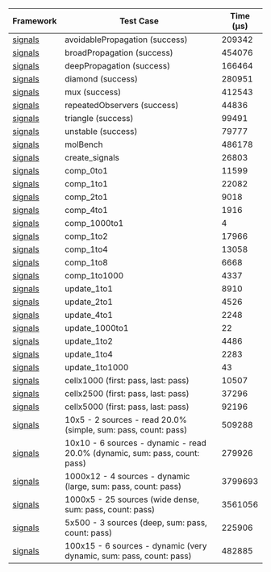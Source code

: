 | Framework | Test Case | Time (μs) |
| --- | --- | --- |
| [signals](https://github.com/rodydavis/signals.dart) | avoidablePropagation (success) | 209342 |
| [signals](https://github.com/rodydavis/signals.dart) | broadPropagation (success) | 454076 |
| [signals](https://github.com/rodydavis/signals.dart) | deepPropagation (success) | 166464 |
| [signals](https://github.com/rodydavis/signals.dart) | diamond (success) | 280951 |
| [signals](https://github.com/rodydavis/signals.dart) | mux (success) | 412543 |
| [signals](https://github.com/rodydavis/signals.dart) | repeatedObservers (success) | 44836 |
| [signals](https://github.com/rodydavis/signals.dart) | triangle (success) | 99491 |
| [signals](https://github.com/rodydavis/signals.dart) | unstable (success) | 79777 |
| [signals](https://github.com/rodydavis/signals.dart) | molBench | 486178 |
| [signals](https://github.com/rodydavis/signals.dart) | create_signals | 26803 |
| [signals](https://github.com/rodydavis/signals.dart) | comp_0to1 | 11599 |
| [signals](https://github.com/rodydavis/signals.dart) | comp_1to1 | 22082 |
| [signals](https://github.com/rodydavis/signals.dart) | comp_2to1 | 9018 |
| [signals](https://github.com/rodydavis/signals.dart) | comp_4to1 | 1916 |
| [signals](https://github.com/rodydavis/signals.dart) | comp_1000to1 | 4 |
| [signals](https://github.com/rodydavis/signals.dart) | comp_1to2 | 17966 |
| [signals](https://github.com/rodydavis/signals.dart) | comp_1to4 | 13058 |
| [signals](https://github.com/rodydavis/signals.dart) | comp_1to8 | 6668 |
| [signals](https://github.com/rodydavis/signals.dart) | comp_1to1000 | 4337 |
| [signals](https://github.com/rodydavis/signals.dart) | update_1to1 | 8910 |
| [signals](https://github.com/rodydavis/signals.dart) | update_2to1 | 4526 |
| [signals](https://github.com/rodydavis/signals.dart) | update_4to1 | 2248 |
| [signals](https://github.com/rodydavis/signals.dart) | update_1000to1 | 22 |
| [signals](https://github.com/rodydavis/signals.dart) | update_1to2 | 4486 |
| [signals](https://github.com/rodydavis/signals.dart) | update_1to4 | 2283 |
| [signals](https://github.com/rodydavis/signals.dart) | update_1to1000 | 43 |
| [signals](https://github.com/rodydavis/signals.dart) | cellx1000 (first: pass, last: pass) | 10507 |
| [signals](https://github.com/rodydavis/signals.dart) | cellx2500 (first: pass, last: pass) | 37296 |
| [signals](https://github.com/rodydavis/signals.dart) | cellx5000 (first: pass, last: pass) | 92196 |
| [signals](https://github.com/rodydavis/signals.dart) | 10x5 - 2 sources - read 20.0% (simple, sum: pass, count: pass) | 509288 |
| [signals](https://github.com/rodydavis/signals.dart) | 10x10 - 6 sources - dynamic - read 20.0% (dynamic, sum: pass, count: pass) | 279926 |
| [signals](https://github.com/rodydavis/signals.dart) | 1000x12 - 4 sources - dynamic (large, sum: pass, count: pass) | 3799693 |
| [signals](https://github.com/rodydavis/signals.dart) | 1000x5 - 25 sources (wide dense, sum: pass, count: pass) | 3561056 |
| [signals](https://github.com/rodydavis/signals.dart) | 5x500 - 3 sources (deep, sum: pass, count: pass) | 225906 |
| [signals](https://github.com/rodydavis/signals.dart) | 100x15 - 6 sources - dynamic (very dynamic, sum: pass, count: pass) | 482885 |
